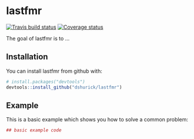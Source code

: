 
<!-- README.md is generated from README.Rmd. Please edit that file -->
lastfmr
=======

[![Travis build status](https://travis-ci.org/dshurick/lastfmr.svg?branch=master)](https://travis-ci.org/dshurick/lastfmr) [![Coverage status](https://codecov.io/gh/dshurick/lastfmr/branch/master/graph/badge.svg)](https://codecov.io/github/dshurick/lastfmr?branch=develop)

The goal of lastfmr is to ...

Installation
------------

You can install lastfmr from github with:

``` r
# install.packages("devtools")
devtools::install_github("dshurick/lastfmr")
```

Example
-------

This is a basic example which shows you how to solve a common problem:

``` r
## basic example code
```
